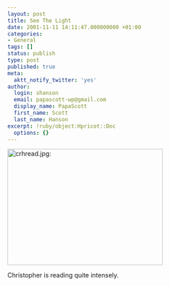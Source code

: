 ```yaml
---
layout: post
title: See The Light
date: 2001-11-11 14:11:47.000000000 +01:00
categories:
- General
tags: []
status: publish
type: post
published: true
meta:
  aktt_notify_twitter: 'yes'
author:
  login: shanson
  email: papascott-wp@gmail.com
  display_name: PapaScott
  first_name: Scott
  last_name: Hanson
excerpt: !ruby/object:Hpricot::Doc
  options: {}
---
```

<p><img src="https://www.papascott.de/wordpress/wp-content/uploads/2001/11/crhread.jpg" height="262" width="349" border="0" alt="crhread.jpg: " /></p>
<p>Christopher is reading quite intensely.</p>
